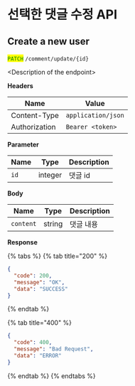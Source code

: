 # 선택한 댓글 수정 API



## Create a new user

<mark style="color:green;">`PATCH`</mark> `/comment/update/{id}`

\<Description of the endpoint>

**Headers**

| Name          | Value              |
| ------------- | ------------------ |
| Content-Type  | `application/json` |
| Authorization | `Bearer <token>`   |

**Parameter**

| Name | Type    | Description |
| ---- | ------- | ----------- |
| `id` | integer | 댓글 id       |

**Body**

| Name      | Type   | Description |
| --------- | ------ | ----------- |
| `content` | string | 댓글 내용       |

**Response**

{% tabs %}
{% tab title="200" %}
```json
{
  "code": 200,
  "message": "OK",
  "data": "SUCCESS"
}
```
{% endtab %}

{% tab title="400" %}
```json
{
  "code": 400,
  "message": "Bad Request",
  "data": "ERROR"
}
```
{% endtab %}
{% endtabs %}
